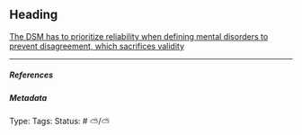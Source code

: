 ## Heading

[The DSM has to prioritize reliability when defining mental disorders to prevent disagreement, which sacrifices validity](The%20DSM%20has%20to%20prioritize%20reliability%20when%20defining%20mental%20disorders%20to%20prevent%20disagreement,%20which%20sacrifices%20validity.md)

---

##### References

##### Metadata

Type: 
Tags:
Status: # ⛅️/⛅️
